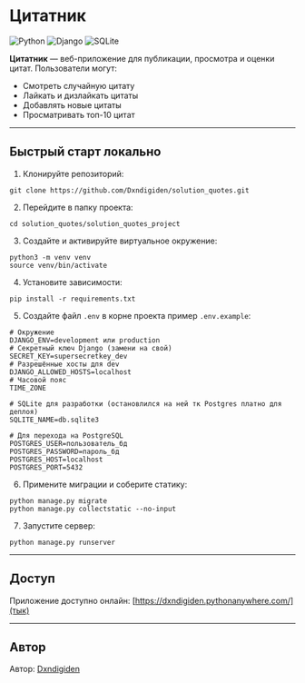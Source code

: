 # Цитатник

![Python](https://img.shields.io/badge/-Python-3776AB?style=flat&logo=python&logoColor=white)
![Django](https://img.shields.io/badge/-Django-092E20?style=flat&logo=django&logoColor=white)
![SQLite](https://img.shields.io/badge/-SQLite-003B57?style=flat&logo=sqlite&logoColor=white)

**Цитатник** — веб-приложение для публикации, просмотра и оценки цитат. Пользователи могут:

- Смотреть случайную цитату
- Лайкать и дизлайкать цитаты
- Добавлять новые цитаты
- Просматривать топ-10 цитат

---

## Быстрый старт локально

1. Клонируйте репозиторий:

```
git clone https://github.com/Dxndigiden/solution_quotes.git
```

2. Перейдите в папку проекта:

```
cd solution_quotes/solution_quotes_project
```

3. Создайте и активируйте виртуальное окружение:

```
python3 -m venv venv
source venv/bin/activate
```

4. Установите зависимости:

```
pip install -r requirements.txt
```

5. Создайте файл `.env` в корне проекта пример `.env.example`:

```
# Окружение
DJANGO_ENV=development или production
# Секретный ключ Django (замени на свой)
SECRET_KEY=supersecretkey_dev
# Разрешённые хосты для dev
DJANGO_ALLOWED_HOSTS=localhost
# Часовой пояс
TIME_ZONE

# SQLite для разработки (остановлился на ней тк Postgres платно для деплоя)
SQLITE_NAME=db.sqlite3

# Для перехода на PostgreSQL
POSTGRES_USER=пользователь_бд
POSTGRES_PASSWORD=пароль_бд
POSTGRES_HOST=localhost
POSTGRES_PORT=5432
```

6. Примените миграции и соберите статику:

```
python manage.py migrate
python manage.py collectstatic --no-input
```

7. Запустите сервер:

```
python manage.py runserver
```

---

## Доступ

Приложение доступно онлайн: [https://dxndigiden.pythonanywhere.com/](тык)

---

## Автор

Автор: [Dxndigiden](https://github.com/dxndigiden)

